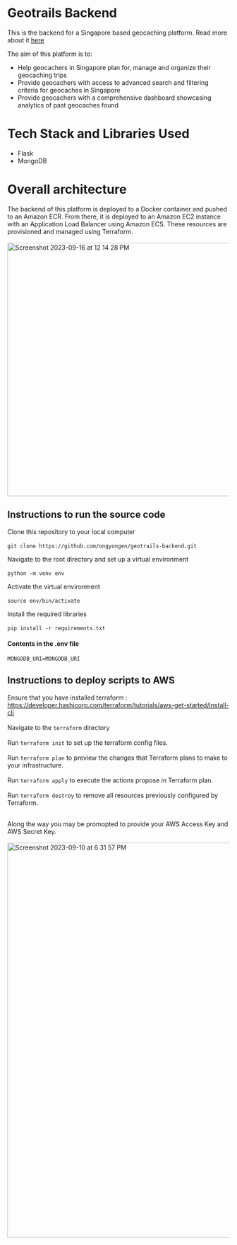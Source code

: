 # Geotrails Backend
This is the backend for a Singapore based geocaching platform. Read more about it <a href="https://docs.google.com/presentation/d/1yEqSQ3rS5NhXwLe5_6I8wf7FZG98jVrbEIJTPvPHcYU/edit?usp=sharing">here</a> 

The aim of this platform is to:
- Help geocachers in Singapore plan for, manage and organize their geocaching trips
- Provide geocachers with access to advanced search and filtering criteria for geocaches in Singapore
- Provide geocachers with a comprehensive dashboard showcasing analytics of past geocaches found

# Tech Stack and Libraries Used
- Flask
- MongoDB

# Overall architecture
The backend of this platform is deployed to a Docker container and pushed to an Amazon ECR. 
From there, it is deployed to an Amazon EC2 instance with an Application Load Balancer using Amazon ECS. 
These resources are provisioned and managed using Terraform. <br></br>
<img width="573" alt="Screenshot 2023-09-16 at 12 14 28 PM" src="https://github.com/ongyongen/geotrails-frontend/assets/97529863/7d214699-910f-4040-886e-7442c2149829">

## Instructions to run the source code
Clone this repository to your local computer <br></br>
`git clone https://github.com/ongyongen/geotrails-backend.git`

Navigate to the root directory and set up a virtual environment <br></br>
`python -m venv env`

Activate the virtual environment <br></br>
`source env/bin/activate`

Install the required libraries <br></br>
`pip install -r requirements.txt`

#### Contents in the .env file
`MONGODB_URI=MONGODB_URI`

## Instructions to deploy scripts to AWS
Ensure that you have installed terraform : https://developer.hashicorp.com/terraform/tutorials/aws-get-started/install-cli <br></br>
Navigate to the `terraform` directory <br></br>
Run `terraform init` to set up the terraform config files. <br></br>
Run `terraform plan` to preview the changes that Terraform plans to make to your infrastructure. <br></br>
Run `terraform apply` to execute the actions propose in Terraform plan. <br></br>
Run `terraform destroy` to remove all resources previously configured by Terraform. <br></br>

Along the way you may be promopted to provide your AWS Access Key and AWS Secret Key. <br></br>
<img width="893" alt="Screenshot 2023-09-10 at 6 31 57 PM" src="https://github.com/ongyongen/govtech-gds-data-engineering-assessment/assets/97529863/725551d3-86b5-44fc-a64a-0bb16cc35615">

